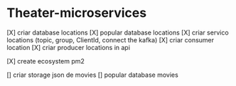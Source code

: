 # Theater-microservices

[X] criar database locations
[X] popular database locations
[X] criar servico locations (topic, group, ClientId, connect the kafka)
[X] criar consumer location
[X] criar producer locations in api

[X] create ecosystem pm2

[] criar storage json de movies
[] popular database movies
